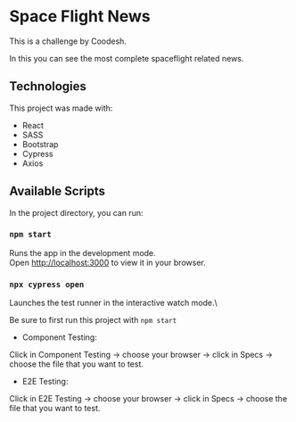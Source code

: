 # Space Flight News

This is a challenge by Coodesh.

In this you can see the most complete spaceflight related news.

## Technologies

This project was made with:

- React
- SASS
- Bootstrap
- Cypress
- Axios

## Available Scripts

In the project directory, you can run:

### `npm start`

Runs the app in the development mode.\
Open [http://localhost:3000](http://localhost:3000) to view it in your browser.

### `npx cypress open`

Launches the test runner in the interactive watch mode.\

Be sure to first run this project with `npm start`

- Component Testing:

Click in Component Testing -> choose your browser -> click in Specs -> choose the file that you want to test.

- E2E Testing:

Click in E2E Testing -> choose your browser -> click in Specs -> choose the file that you want to test.
